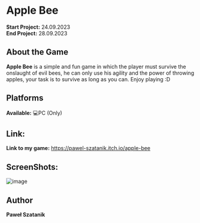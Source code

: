 # Apple Bee
**Start Project:** 24.09.2023  
**End Project:** 28.09.2023  

## About the Game
**Apple Bee** is a simple and fun game in which the player must survive the onslaught of evil bees, he can only use his agility and the power of throwing apples, your task is to survive as long as you can. Enjoy playing :D

## Platforms
**Available:** 💻PC (Only)

## Link:
**Link to my game:** https://pawel-szatanik.itch.io/apple-bee

## ScreenShots:
![image](https://github.com/user-attachments/assets/9b20d9b6-ae33-4745-aec7-385172bafbac)

## Author
**Paweł Szatanik**
